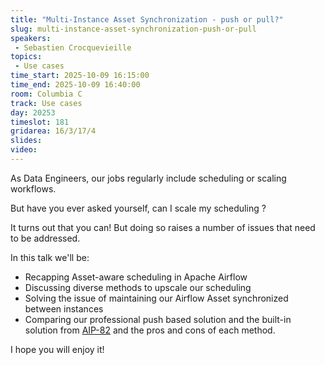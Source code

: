 ```yaml
---
title: "Multi-Instance Asset Synchronization - push or pull?"
slug: multi-instance-asset-synchronization-push-or-pull
speakers:
 - Sebastien Crocquevieille
topics:
 - Use cases
time_start: 2025-10-09 16:15:00
time_end: 2025-10-09 16:40:00
room: Columbia C
track: Use cases
day: 20253
timeslot: 181
gridarea: 16/3/17/4
slides:
video:
---
```


As Data Engineers, our jobs regularly include scheduling or scaling workflows.

But have you ever asked yourself, can I scale my scheduling ?

It turns out that you can!
But doing so raises a number of issues that need to be addressed.

In this talk we'll be:
- Recapping Asset-aware scheduling in Apache Airflow
- Discussing diverse methods to upscale our scheduling
- Solving the issue of maintaining our Airflow Asset synchronized between instances
- Comparing our professional push based solution and the built-in solution from [AIP-82](https://cwiki.apache.org/confluence/display/AIRFLOW/AIP-82+External+event+driven+scheduling+in+Airflow) and the pros and cons of each method.

I hope you will enjoy it!